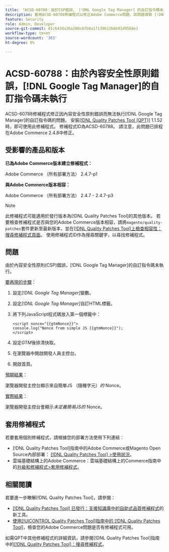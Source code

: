 ```yaml
---
title: 「ACSD-60788：由於CSP錯誤， [!DNL Google Tag Manager] 的自訂指令碼未執行」
description: 套用ACSD-60788修補程式以修正Adobe Commerce問題，該問題導致 [!DNL Google Tag Manager] 的自訂指令碼因內容安全性原則(CSP)錯誤而無法執行。
feature: Security
role: Admin, Developer
source-git-commit: d1c643da36a200c6fb0a17139b12b6b91d9568e1
workflow-type: tm+mt
source-wordcount: '363'
ht-degree: 0%

---
```


# ACSD-60788：由於內容安全性原則錯誤，[!DNL Google Tag Manager]的自訂指令碼未執行

ACSD-60788修補程式修正因內容安全性原則錯誤而無法執行[!DNL Google Tag Manager]的自訂指令碼的問題。 安裝[[!DNL Quality Patches Tool (QPT)]](https://experienceleague.adobe.com/en/docs/commerce-knowledge-base/kb/announcements/commerce-announcements/magento-quality-patches-released-new-tool-to-self-serve-quality-patches) 1.1.52時，即可使用此修補程式。 修補程式ID為ACSD-60788。 請注意，此問題已排程在Adobe Commerce 2.4.8中修正。

## 受影響的產品和版本

**已為Adobe Commerce版本建立修補程式：**

Adobe Commerce （所有部署方法） 2.4.7-p1

**與Adobe Commerce版本相容：**

Adobe Commerce （所有部署方法） 2.4.7 - 2.4.7-p3

>[!NOTE]
>
>此修補程式可能適用於發行版本為[!DNL Quality Patches Tool]的其他版本。 若要檢查修補程式是否與您的Adobe Commerce版本相容，請將`magento/quality-patches`套件更新至最新版本，並在[[!DNL Quality Patches Tool]上檢查相容性：搜尋修補程式頁面](https://experienceleague.adobe.com/tools/commerce-quality-patches/index.html)。 使用修補程式ID作為搜尋關鍵字，以尋找修補程式。

## 問題

由於內容安全性原則(CSP)錯誤，[!DNL Google Tag Manager]的自訂指令碼未執行。

<u>要再現的步驟</u>：

1. 設定&#x200B;*[!DNL Google Tag Manager]*&#x200B;變數。
1. 設定&#x200B;*[!DNL Google Tag Manager]*&#x200B;自訂HTML標籤。
1. 將下列JavaScript程式碼放入第一個標籤中：

   ```
   <script nonce="{{gtmNonce}}">
   console.log("Nonce from simple JS {{gtmNonce}}");
   </script>
   ```

1. 設定&#x200B;*GTM*&#x200B;後排清快取。
1. 在瀏覽器中開啟開發人員主控台。
1. 開啟首頁。

<u>預期結果</u>：

瀏覽器開發主控台顯示來自簡單JS （隨機字元）*的* Nonce。

<u>實際結果</u>：

瀏覽器開發主控台會顯示&#x200B;*未定義簡易JS的* Nonce。

## 套用修補程式

若要套用個別修補程式，請根據您的部署方法使用下列連結：

* [!DNL Quality Patches Tool]指南中的Adobe Commerce或Magento Open Source內部部署： [[!DNL Quality Patches Tool] >使用狀況](/help/tools/quality-patches-tool/usage.md)。
* 雲端基礎結構上的Adobe Commerce：雲端基礎結構上的Commerce指南中的[升級和修補程式>套用修補程式](https://experienceleague.adobe.com/docs/commerce-cloud-service/user-guide/develop/upgrade/apply-patches.html)。

## 相關閱讀

若要進一步瞭解[!DNL Quality Patches Tool]，請參閱：

* [[!DNL Quality Patches Tool] 已發行：支援知識庫中的自助式品質修補程式](https://experienceleague.adobe.com/en/docs/commerce-knowledge-base/kb/announcements/commerce-announcements/magento-quality-patches-released-new-tool-to-self-serve-quality-patches)的新工具。
* [使用[!UICONTROL Quality Patches Tool]指南中的 [!DNL Quality Patches Tool]](/help/tools/quality-patches-tool/patches-available-in-qpt/check-patch-for-magento-issue-with-magento-quality-patches.md)，檢查您的Adobe Commerce問題是否有修補程式可用。


如需QPT中其他修補程式的詳細資訊，請參閱[!DNL Quality Patches Tool]指南中的[[!DNL Quality Patches Tool]：搜尋修補程式](https://experienceleague.adobe.com/tools/commerce-quality-patches/index.html)。
